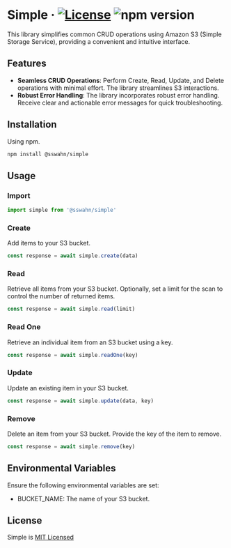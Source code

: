 # Simple · [![License](https://img.shields.io/badge/License-MIT-blue.svg)](https://github.com/sswahn/simple/blob/main/LICENSE) ![npm version](https://img.shields.io/npm/v/@sswahn/simple)

This library simplifies common CRUD operations using Amazon S3 (Simple Storage Service), providing a convenient and intuitive interface.  

## Features

- **Seamless CRUD Operations**: Perform Create, Read, Update, and Delete operations with minimal effort. The library streamlines S3 interactions.
- **Robust Error Handling**: The library incorporates robust error handling. Receive clear and actionable error messages for quick troubleshooting.

## Installation
Using npm.
```bash
npm install @sswahn/simple
```

## Usage  

### Import
```javascript
import simple from '@sswahn/simple'
```

### Create
Add items to your S3 bucket.
```javascript
const response = await simple.create(data)
```  

### Read
Retrieve all items from your S3 bucket. Optionally, set a limit for the scan to control the number of returned items.
```javascript
const response = await simple.read(limit)
```

### Read One
Retrieve an individual item from an S3 bucket using a key.
```javascript
const response = await simple.readOne(key)
```  

### Update
Update an existing item in your S3 bucket.
```javascript
const response = await simple.update(data, key)
```

### Remove
Delete an item from your S3 bucket. Provide the key of the item to remove.
```javascript
const response = await simple.remove(key)
```

## Environmental Variables
Ensure the following environmental variables are set:

- BUCKET_NAME: The name of your S3 bucket.

## License
Simple is [MIT Licensed](https://github.com/sswahn/simple/blob/main/LICENSE)
